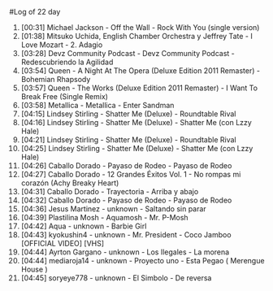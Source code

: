 #Log of 22 day

1. [00:31] Michael Jackson - Off the Wall - Rock With You (single version)
1. [01:38] Mitsuko Uchida, English Chamber Orchestra y Jeffrey Tate - I Love Mozart - 2. Adagio
1. [03:28] Devz Community Podcast - Devz Community Podcast - Redescubriendo la Agilidad
1. [03:54] Queen - A Night At The Opera (Deluxe Edition 2011 Remaster) - Bohemian Rhapsody
1. [03:57] Queen - The Works (Deluxe Edition 2011 Remaster) - I Want To Break Free (Single Remix)
1. [03:58] Metallica - Metallica - Enter Sandman
1. [04:15] Lindsey Stirling - Shatter Me (Deluxe) - Roundtable Rival
1. [04:16] Lindsey Stirling - Shatter Me (Deluxe) - Shatter Me (con Lzzy Hale)
1. [04:21] Lindsey Stirling - Shatter Me (Deluxe) - Roundtable Rival
1. [04:25] Lindsey Stirling - Shatter Me (Deluxe) - Shatter Me (con Lzzy Hale)
1. [04:26] Caballo Dorado - Payaso de Rodeo - Payaso de Rodeo
1. [04:27] Caballo Dorado - 12 Grandes Éxitos Vol. 1 - No rompas mi corazón (Achy Breaky Heart)
1. [04:31] Caballo Dorado - Trayectoria - Arriba y abajo
1. [04:32] Caballo Dorado - Payaso de Rodeo - Payaso de Rodeo
1. [04:36] Jesus Martinez - unknown - Saltando sin parar
1. [04:39] Plastilina Mosh - Aquamosh - Mr. P-Mosh
1. [04:42] Aqua - unknown - Barbie Girl
1. [04:43] kyokushin4 - unknown - Mr. President - Coco Jamboo [OFFICIAL VIDEO] [VHS]
1. [04:44] Ayrton Gargano - unknown - Los Ilegales - La morena
1. [04:44] mediaroja14 - unknown - Proyecto uno - Esta Pegao ( Merengue House )
1. [04:45] soryeye778 - unknown - El Simbolo - De reversa
